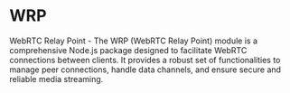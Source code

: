 # WRP
WebRTC Relay Point - The WRP (WebRTC Relay Point) module is a comprehensive Node.js package designed to facilitate WebRTC connections between clients. It provides a robust set of functionalities to manage peer connections, handle data channels, and ensure secure and reliable media streaming. 
